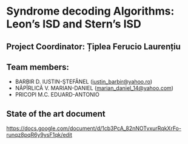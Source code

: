 # Syndrome decoding Algorithms: Leon’s ISD and Stern’s ISD 

## **Project Coordinator: Țiplea Ferucio Laurențiu**

## **Team members:**
- BARBIR D. IUSTIN-ŞTEFĂNEL (iustin_barbir@yahoo.ro)
- NĂPÎRLICĂ V. MARIAN-DANIEL (marian_daniel_14@yahoo.com)
- PRICOPI M.C. EDUARD-ANTONIO	
  
 ## **State of the art document**
 https://docs.google.com/document/d/1cb3PcA_82nNOTvxurRqkXrFo-runqz8pqR6y9ysF1qk/edit


